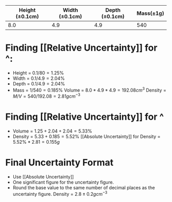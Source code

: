 |Height (±0.1cm)|Width (±0.1cm)|Depth (±0.1cm)|Mass(±1g)|
|--|--|--|--|
|8.0|4.9|4.9|540|

# Finding [[Relative Uncertainty]] for ^:
- Height = $0.1 / 80 = 1.25\%$
- Width = $0.1/4.9 = 2.04\%$
- Depth = $0.1 / 4.9 = 2.04\%$
- Mass = $1 / 540 = 0.185\%$
Volume = $8.0 * 4.9 * 4.9 = 192.08cm^3$
Density = $M / V = 540 / 192.08 = 2.81gcm^{-3}$

# Finding [[Relative Uncertainty]] for ^
- Volume = $1.25 + 2.04 + 2.04 = 5.33\%$
- Density = $5.33 + 0.185 = 5.52\%$
[[Absolute Uncertainty]] for Density = $5.52\% * 2.81 = 0.155g$

# Final Uncertainty Format
- Use [[Absolute Uncertainty]]
- One significant figure for the uncertainty figure.
- Round the base value to the same number of decimal places as the uncertainty figure.
Density = $2.8 ± 0.2gcm^{-3}$
